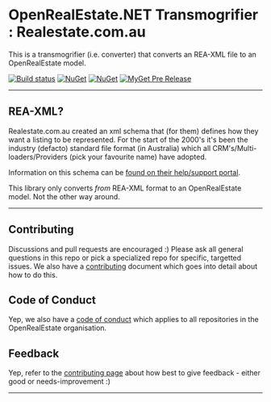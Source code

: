 

# OpenRealEstate.NET Transmogrifier : Realestate.com.au

This is a transmogrifier (i.e. converter) that converts an REA-XML file to an OpenRealEstate model.

[![Build status](https://ci.appveyor.com/api/projects/status/w3spu5y2l7phpv6i/branch/master?svg=true)](https://ci.appveyor.com/project/PureKrome/openrealestate-net-transmorgrifiers-realestatecoma) [![NuGet](https://img.shields.io/nuget/v/OpenRealEstate.NET.Transmorgrifiers.RealestateComAu.svg)](https://www.nuget.org/packages/OpenRealEstate.NET.Transmorgrifiers.RealestateComAu) [![NuGet](https://img.shields.io/nuget/dt/OpenRealEstate.NET.Transmorgrifiers.RealestateComAu.svg)](https://www.nuget.org/packages/OpenRealEstate.NET.Transmorgrifiers.RealestateComAu) [![MyGet Pre Release](https://img.shields.io/myget/openrealestate-net/vpre/OpenRealEstate.NET.Transmorgrifiers.RealestateComAu.svg)]()

---

## REA-XML?
Realestate.com.au created an xml schema that (for them) defines how they want a listing to be represented. For the start of the 2000's it's been the industry (defacto) standard file format (in Australia) which all CRM's/Multi-loaders/Providers (pick your favourite name) have adopted.

Information on this schema can be [found on their help/support portal](http://ask.realestate.com.au/reaxml/).

This library only converts _from_ REA-XML format to an OpenRealEstate model. Not the other way around.

---
## Contributing

Discussions and pull requests are encouraged :) Please ask all general questions in this repo or pick a specialized repo for specific, targetted issues. We also have a [contributing](https://github.com/OpenRealEstate/OpenRealEstate/blob/master/CONTRIBUTING.md) document which goes into detail about how to do this.

## Code of Conduct
Yep, we also have a [code of conduct](https://github.com/OpenRealEstate/OpenRealEstate/blob/master/CODE_OF_CONDUCT.md) which applies to all repositories in the OpenRealEstate organisation.

## Feedback
Yep, refer to the [contributing page](https://github.com/OpenRealEstate/OpenRealEstate/blob/master/CONTRIBUTING.md) about how best to give feedback - either good or needs-improvement :)

---
